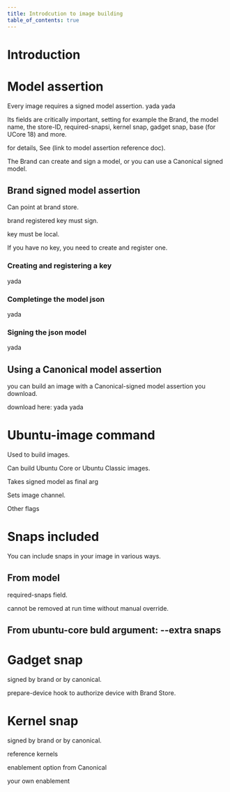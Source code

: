 ```yaml
---
title: Introdcution to image building
table_of_contents: true
---
```


# Introduction

# Model assertion

Every image requires a signed model assertion. yada yada

Its fields are critically important, setting for example the Brand, the model name, the store-ID, required-snapsi, kernel snap, gadget snap, base (for UCore 18) and more. 

for details, See (link to model assertion reference doc). 

The Brand can create and sign a model, or you can use a Canonical signed model.

## Brand signed model assertion

Can point at brand store.

brand registered key must sign. 

key must be local. 

If you have no key, you need to create and register one. 

### Creating and registering a key

yada

### Completinge the model json

yada

### Signing the json model

yada

## Using a Canonical model assertion

you can build an image with a Canonical-signed model assertion you download.

download here: yada yada 

# Ubuntu-image command

Used to build images. 

Can build Ubuntu Core or Ubuntu Classic images. 

Takes signed model as final arg 

Sets image channel.

Other flags

# Snaps included

You can include snaps in your image in various ways.

## From model

required-snaps field.

cannot be removed at run time without manual override.

## From ubuntu-core buld argument: --extra snaps

# Gadget snap

signed by brand or by canonical.

prepare-device hook to authorize device with Brand Store.

# Kernel snap

signed by brand or by canonical.

reference kernels

enablement option from Canonical

your own enablement

